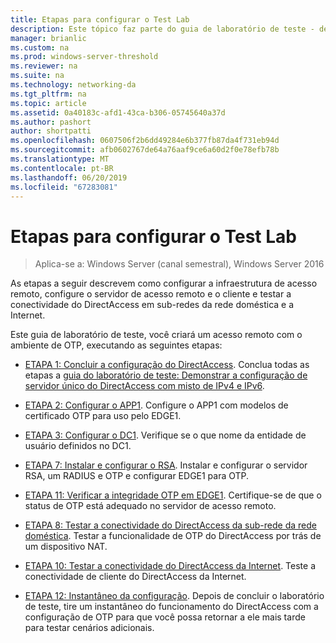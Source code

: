 ```yaml
---
title: Etapas para configurar o Test Lab
description: Este tópico faz parte do guia de laboratório de teste - demonstrar o DirectAccess com autenticação OTP e SecurID de RSA para o Windows Server 2016
manager: brianlic
ms.custom: na
ms.prod: windows-server-threshold
ms.reviewer: na
ms.suite: na
ms.technology: networking-da
ms.tgt_pltfrm: na
ms.topic: article
ms.assetid: 0a40183c-afd1-43ca-b306-05745640a37d
ms.author: pashort
author: shortpatti
ms.openlocfilehash: 0607506f2b6dd49284e6b377fb87da4f731eb94d
ms.sourcegitcommit: afb0602767de64a76aaf9ce6a60d2f0e78efb78b
ms.translationtype: MT
ms.contentlocale: pt-BR
ms.lasthandoff: 06/20/2019
ms.locfileid: "67283081"
---
```

# <a name="steps-for-configuring-the-test-lab"></a>Etapas para configurar o Test Lab

>Aplica-se a: Windows Server (canal semestral), Windows Server 2016

As etapas a seguir descrevem como configurar a infraestrutura de acesso remoto, configure o servidor de acesso remoto e o cliente e testar a conectividade do DirectAccess em sub-redes da rede doméstica e a Internet.  
  
Este guia de laboratório de teste, você criará um acesso remoto com o ambiente de OTP, executando as seguintes etapas:  
  
-   [ETAPA 1: Concluir a configuração do DirectAccess](assetId:///4dbf877f-02fb-439b-907a-f5b3f1d8afa6). Conclua todas as etapas a [guia do laboratório de teste: Demonstrar a configuração de servidor único do DirectAccess com misto de IPv4 e IPv6](https://go.microsoft.com/fwlink/p/?LinkId=237004).  
  
-   [ETAPA 2: Configurar o APP1](assetId:///c1bb590f-91d4-4ed5-bceb-b0e36eabd4ff). Configure o APP1 com modelos de certificado OTP para uso pelo EDGE1.  
  
-   [ETAPA 3: Configurar o DC1](assetId:///904a6edc-a771-45ed-9630-a34a680bb522). Verifique se o que nome da entidade de usuário definidos no DC1.  
  
-   [ETAPA 7: Instalar e configurar o RSA](assetId:///baa4c28c-add7-42e2-8afd-ccc7a559406a). Instalar e configurar o servidor RSA, um RADIUS e OTP e configurar EDGE1 para OTP.  
  
-   [ETAPA 11: Verificar a integridade OTP em EDGE1](assetId:///3b397a4a-8478-47f2-a932-9e8e048c14ba). Certifique-se de que o status de OTP está adequado no servidor de acesso remoto.  
  
-   [ETAPA 8: Testar a conectividade do DirectAccess da sub-rede da rede doméstica](assetId:///ba1652a6-0692-4add-91ca-34a84956ba14). Testar a funcionalidade de OTP do DirectAccess por trás de um dispositivo NAT.  
  
-   [ETAPA 10: Testar a conectividade do DirectAccess da Internet](assetId:///321149eb-5f23-4a0b-b8fb-1244540126e9). Teste a conectividade de cliente do DirectAccess da Internet.  
  
-   [ETAPA 12: Instantâneo da configuração](assetId:///8a51ed3c-9c32-402f-85d1-617ce46845b4). Depois de concluir o laboratório de teste, tire um instantâneo do funcionamento do DirectAccess com a configuração de OTP para que você possa retornar a ele mais tarde para testar cenários adicionais.  
  


